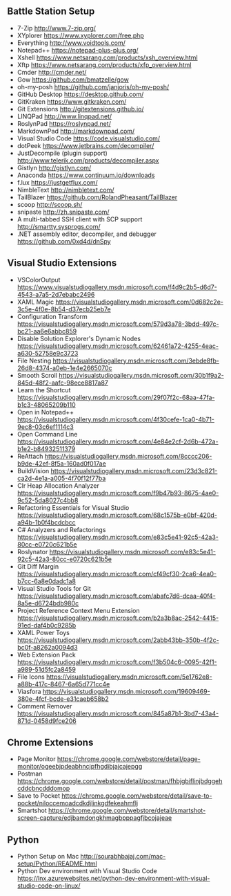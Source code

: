 ## Battle Station Setup
- 7-Zip http://www.7-zip.org/
- XYplorer https://www.xyplorer.com/free.php
- Everything http://www.voidtools.com/
- Notepad++ https://notepad-plus-plus.org/
- Xshell https://www.netsarang.com/products/xsh_overview.html
- Xftp https://www.netsarang.com/products/xfp_overview.html
- Cmder http://cmder.net/
- Gow https://github.com/bmatzelle/gow
- oh-my-posh https://github.com/janjoris/oh-my-posh/
- GitHub Desktop https://desktop.github.com/
- GitKraken https://www.gitkraken.com/
- Git Extensions http://gitextensions.github.io/
- LINQPad http://www.linqpad.net/
- RoslynPad https://roslynpad.net/
- MarkdownPad http://markdownpad.com/
- Visual Studio Code https://code.visualstudio.com/
- dotPeek https://www.jetbrains.com/decompiler/
- JustDecompile (plugin support) http://www.telerik.com/products/decompiler.aspx
- Gistlyn http://gistlyn.com/
- Anaconda https://www.continuum.io/downloads
- f.lux https://justgetflux.com/
- NimbleText http://nimbletext.com/
- TailBlazer https://github.com/RolandPheasant/TailBlazer
- scoop http://scoop.sh/
- snipaste http://zh.snipaste.com/
- A multi-tabbed SSH client with SCP support http://smartty.sysprogs.com/
- .NET assembly editor, decompiler, and debugger https://github.com/0xd4d/dnSpy

## Visual Studio Extensions
- VSColorOutput https://www.visualstudiogallery.msdn.microsoft.com/f4d9c2b5-d6d7-4543-a7a5-2d7ebabc2496
- XAML Magic https://visualstudiogallery.msdn.microsoft.com/0d682c2e-3c5e-4f0e-8b54-d37ecb25eb7e
- Configuration Transform https://visualstudiogallery.msdn.microsoft.com/579d3a78-3bdd-497c-bc21-aa6e6abbc859
- Disable Solution Explorer's Dynamic Nodes https://visualstudiogallery.msdn.microsoft.com/62461a72-4255-4eac-a630-52758e9c3723
- File Nesting https://visualstudiogallery.msdn.microsoft.com/3ebde8fb-26d8-4374-a0eb-1e4e2665070c
- Smooth Scroll https://visualstudiogallery.msdn.microsoft.com/30b1f9a2-845d-48f2-aafc-98ece8817a87
- Learn the Shortcut https://visualstudiogallery.msdn.microsoft.com/29f07f2c-68aa-47fa-b1c3-48065209b110
- Open in Notepad++ https://visualstudiogallery.msdn.microsoft.com/4f30cefe-1ca0-4b71-9ec8-03c6ef1114c3
- Open Command Line https://visualstudiogallery.msdn.microsoft.com/4e84e2cf-2d6b-472a-b1e2-b84932511379
- ReAttach https://visualstudiogallery.msdn.microsoft.com/8cccc206-b9de-42ef-8f5a-160ad0f017ae
- BuildVision https://visualstudiogallery.msdn.microsoft.com/23d3c821-ca2d-4e1a-a005-4f70f12f77ba
- Clr Heap Allocation Analyzer https://visualstudiogallery.msdn.microsoft.com/f9b47b93-8675-4ae0-9c52-5da8027c4bb8
- Refactoring Essentials for Visual Studio https://visualstudiogallery.msdn.microsoft.com/68c1575b-e0bf-420d-a94b-1b0f4bcdcbcc
- C# Analyzers and Refactorings https://visualstudiogallery.msdn.microsoft.com/e83c5e41-92c5-42a3-80cc-e0720c621b5e
- Roslynator https://visualstudiogallery.msdn.microsoft.com/e83c5e41-92c5-42a3-80cc-e0720c621b5e
- Git Diff Margin https://visualstudiogallery.msdn.microsoft.com/cf49cf30-2ca6-4ea0-b7cc-6a8e0dadc1a8
- Visual Studio Tools for Git https://visualstudiogallery.msdn.microsoft.com/abafc7d6-dcaa-40f4-8a5e-d6724bdb980c
- Project Reference Context Menu Extension https://visualstudiogallery.msdn.microsoft.com/b2a3b8ac-2542-4415-91ed-daf4b0c9285b
- XAML Power Toys https://visualstudiogallery.msdn.microsoft.com/2abb43bb-350b-4f2c-bc0f-a8262a0094d3
- Web Extension Pack https://visualstudiogallery.msdn.microsoft.com/f3b504c6-0095-42f1-a989-51d5fc2a8459
- File Icons https://visualstudiogallery.msdn.microsoft.com/5e1762e8-a88b-417c-8467-6a65d771cc4e
- Viasfora https://visualstudiogallery.msdn.microsoft.com/19609469-380e-4fcf-bcde-e31caeb658b2
- Comment Remover https://visualstudiogallery.msdn.microsoft.com/845a87b1-3bd7-43a4-871d-0458d9fce206

## Chrome Extensions
- Page Monitor https://chrome.google.com/webstore/detail/page-monitor/ogeebjpdeabhncjpfhgdibjajcajepgg
- Postman https://chrome.google.com/webstore/detail/postman/fhbjgbiflinjbdggehcddcbncdddomop
- Save to Pocket https://chrome.google.com/webstore/detail/save-to-pocket/niloccemoadcdkdjlinkgdfekeahmflj
- Smartshot https://chrome.google.com/webstore/detail/smartshot-screen-capture/edjbamdongkhmagbpppagfjbcojajeae

## Python
- Python Setup on Mac http://sourabhbajaj.com/mac-setup/Python/README.html
- Python Dev environment with Visual Studio Code https://lnx.azurewebsites.net/python-dev-environment-with-visual-studio-code-on-linux/
